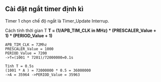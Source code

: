 Cài đặt ngắt timer định kì
---------

Timer 1 chọn chế độ ngắt là Timer_Update Interrup.

Cách tính thời gian T **T = (1/APB_TIM_CLK in MHz) * (PRESCALER_Value + 1) * (PERIOD_Value + 1)**
```
APB_TIM_CLK = 72Mhz
PRESCALER_Value = 1000
PERIOD_Value = 7200
->T=(1001 * 7201)/72000000=0.1s
```
```
Tính T = 0.5s
(1001 * A ) = 72000000 * 0.5 = 36000000
->A = 35964 ->PERIOD_Value = 35963
```
